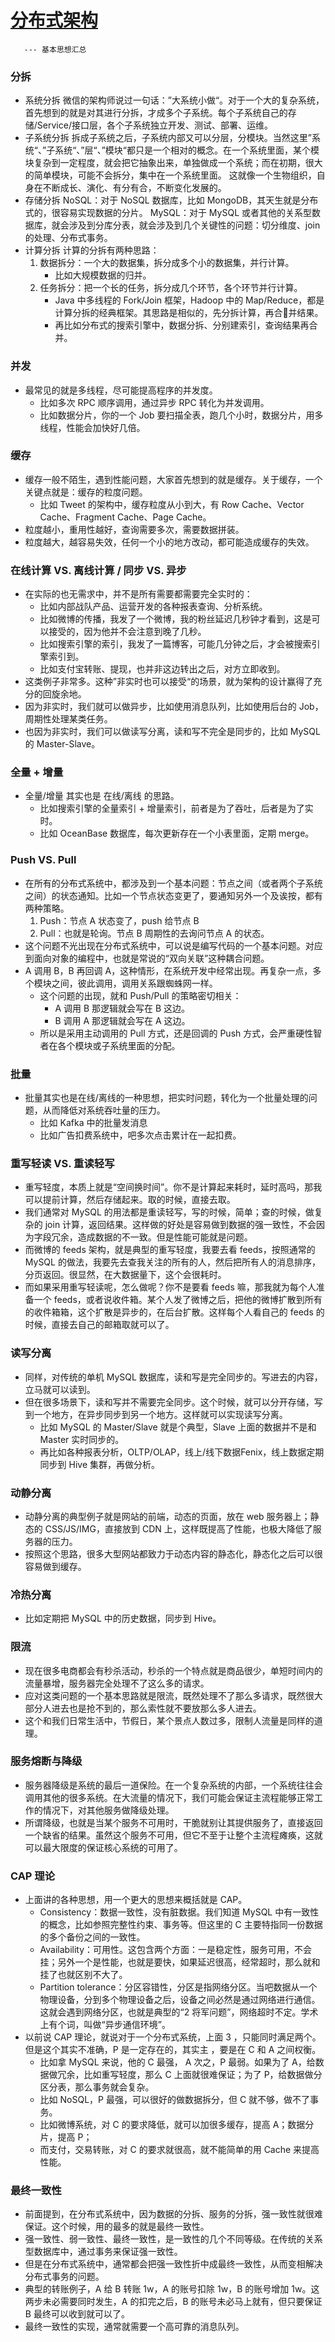 

# [分布式架构](https://blog.csdn.net/chunlongyu/article/details/52525604) 
       --- 基本思想汇总

### 分拆
* 系统分拆
   微信的架构师说过一句话：”大系统小做“。对于一个大的复杂系统，首先想到的就是对其进行分拆，才成多个子系统。每个子系统自己的存储/Service/接口层，各个子系统独立开发、测试、部署、运维。
* 子系统分拆
   拆成子系统之后，子系统内部又可以分层，分模块。当然这里”系统“、”子系统“、”层“、”模块“都只是一个相对的概念。在一个系统里面，某个模块复杂到一定程度，就会把它抽象出来，单独做成一个系统；而在初期，很大的简单模块，可能不会拆分，集中在一个系统里面。
   这就像一个生物组织，自身在不断成长、演化、有分有合，不断变化发展的。
* 存储分拆
   NoSQL：对于 NoSQL 数据库，比如 MongoDB，其天生就是分布式的，很容易实现数据的分片。
   MySQL：对于 MySQL 或者其他的关系型数据库，就会涉及到分库分表，就会涉及到几个关键性的问题：切分维度、join 的处理、分布式事务。
* 计算分拆
   计算的分拆有两种思路：
   1. 数据拆分：一个大的数据集，拆分成多个小的数据集，并行计算。
      * 比如大规模数据的归并。
   2. 任务拆分：把一个长的任务，拆分成几个环节，各个环节并行计算。
      * Java 中多线程的 Fork/Join 框架，Hadoop 中的 Map/Reduce，都是计算分拆的经典框架。其思路是相似的，先分拆计算，再合并结果。 
      * 再比如分布式的搜索引擎中，数据分拆、分别建索引，查询结果再合并。

### 并发
* 最常见的就是多线程，尽可能提高程序的并发度。
   * 比如多次 RPC 顺序调用，通过异步 RPC 转化为并发调用。
   * 比如数据分片，你的一个 Job 要扫描全表，跑几个小时，数据分片，用多线程，性能会加快好几倍。
### 缓存
* 缓存一般不陌生，遇到性能问题，大家首先想到的就是缓存。关于缓存，一个关键点就是：缓存的粒度问题。
   * 比如 Tweet 的架构中，缓存粒度从小到大，有 Row Cache、Vector Cache、Fragment Cache、Page Cache。
* 粒度越小，重用性越好，查询需要多次，需要数据拼装。
* 粒度越大，越容易失效，任何一个小的地方改动，都可能造成缓存的失效。   
### 在线计算 VS. 离线计算 / 同步 VS. 异步
* 在实际的也无需求中，并不是所有需要都需要完全实时的：
   * 比如内部战队产品、运营开发的各种报表查询、分析系统。
   * 比如微博的传播，我发了一个微博，我的粉丝延迟几秒钟才看到，这是可以接受的，因为他并不会注意到晚了几秒。
   * 比如搜索引擎的索引，我发了一篇博客，可能几分钟之后，才会被搜索引擎索引到。
   * 比如支付宝转账、提现，也并非这边转出之后，对方立即收到。
* 这类例子非常多。这种”非实时也可以接受“的场景，就为架构的设计赢得了充分的回旋余地。
* 因为非实时，我们就可以做异步，比如使用消息队列，比如使用后台的 Job，周期性处理某类任务。
* 也因为非实时，我们可以做读写分离，读和写不完全是同步的，比如 MySQL 的 Master-Slave。      
### 全量 + 增量
* 全量/增量 其实也是 在线/离线 的思路。
   * 比如搜索引擎的全量索引 + 增量索引，前者是为了吞吐，后者是为了实时。
   * 比如 OceanBase 数据库，每次更新存在一个小表里面，定期 merge。 

### Push VS. Pull
* 在所有的分布式系统中，都涉及到一个基本问题：节点之间（或者两个子系统之间）的状态通知。比如一个节点状态变更了，要通知另外一个及诶按，都有两种策略。
   1. Push：节点 A 状态变了，push 给节点 B
   2. Pull：也就是轮询。节点 B 周期性的去询问节点 A 的状态。
* 这个问题不光出现在分布式系统中，可以说是编写代码的一个基本问题。对应到面向对象的编程中，也就是常说的“双向关联”这种耦合问题。
* A 调用 B，B 再回调 A，这种情形，在系统开发中经常出现。再复杂一点，多个模块之间，彼此调用，调用关系跟蜘蛛网一样。
   * 这个问题的出现，就和 Push/Pull 的策略密切相关：
      * A 调用 B 那逻辑就会写在 B 这边。
      * B 调用 A 那逻辑就会写在 A 这边。
    * 所以是采用主动调用的 Pull 方式，还是回调的 Push 方式，会严重硬性智者在各个模块或子系统里面的分配。    

### 批量
* 批量其实也是在线/离线的一种思想，把实时问题，转化为一个批量处理的问题，从而降低对系统吞吐量的压力。
   * 比如 Kafka 中的批量发消息
   * 比如广告扣费系统中，吧多次点击累计在一起扣费。

### 重写轻读 VS. 重读轻写
* 重写轻度，本质上就是“空间换时间”。你不是计算起来耗时，延时高吗，那我可以提前计算，然后存储起来。取的时候，直接去取。
* 我们通常对 MySQL 的用法都是重读轻写，写的时候，简单；查的时候，做复杂的 join 计算，返回结果。这样做的好处是容易做到数据的强一致性，不会因为字段冗余，造成数据的不一致。但是性能可能就是问题。
* 而微博的 feeds 架构，就是典型的重写轻度，我要去看 feeds，按照通常的 MySQL 的做法，我要先去查我关注的所有的人，然后把所有人的消息排序，分页返回。很显然，在大数据量下，这个会很耗时。
* 而如果采用重写轻读呢，怎么做呢？你不是要看 feeds 嘛，那我就为每个人准备一个 feeds，或者说收件箱。某个人发了微博之后，把他的微博扩散到所有的收件箱箱，这个扩散是异步的，在后台扩散。这样每个人看自己的 feeds 的时候，直接去自己的邮箱取就可以了。

### 读写分离
* 同样，对传统的单机 MySQL 数据库，读和写是完全同步的。写进去的内容，立马就可以读到。
* 但在很多场景下，读和写并不需要完全同步。这个时候，就可以分开存储，写到一个地方，在异步同步到另一个地方。这样就可以实现读写分离。
   * 比如 MySQL 的 Master/Slave 就是个典型，Slave 上面的数据并不是和 Master 实时同步的。
   * 再比如各种报表分析，OLTP/OLAP，线上/线下数据Fenix，线上数据定期同步到 Hive 集群，再做分析。

### 动静分离
* 动静分离的典型例子就是网站的前端，动态的页面，放在 web 服务器上；静态的 CSS/JS/IMG，直接放到 CDN 上，这样既提高了性能，也极大降低了服务器的压力。
* 按照这个思路，很多大型网站都致力于动态内容的静态化，静态化之后可以很容易做到缓存。

### 冷热分离
* 比如定期把 MySQL 中的历史数据，同步到 Hive。

### 限流
* 现在很多电商都会有秒杀活动，秒杀的一个特点就是商品很少，单短时间内的流量暴增，服务器完全处理不了这么多的请求。
* 应对这类问题的一个基本思路就是限流，既然处理不了那么多请求，既然很大部分人进去也是抢不到的，那么索性就不要放那么多人进去。
* 这个和我们日常生活中，节假日，某个景点人数过多，限制人流量是同样的道理。

### 服务熔断与降级
* 服务器降级是系统的最后一道保险。在一个复杂系统的内部，一个系统往往会调用其他的很多系统。在大流量的情况下，我们可能会保证主流程能够正常工作的情况下，对其他服务做降级处理。
* 所谓降级，也就是当某个服务不可用时，干脆就别让其提供服务了，直接返回一个缺省的结果。虽然这个服务不可用，但它不至于让整个主流程瘫痪，这就可以最大限度的保证核心系统的可用了。

### CAP 理论
* 上面讲的各种思想，用一个更大的思想来概括就是 CAP。
   * Consistency：数据一致性，没有脏数据。我们知道 MySQL 中有一致性的概念，比如参照完整性约束、事务等。但这里的 C 主要特指同一份数据的多个备份之间的一致性。
   * Availability：可用性。这包含两个方面：一是稳定性，服务可用，不会挂；另外一个是性能，也就是要快，如果延迟很高，经常超时，那么就和挂了也就区别不大了。
   * Partition tolerance：分区容错性，分区是指网络分区。当吧数据从一个物理设备，分到多个物理设备之后，设备之间必然是通过网络进行通信。这就会遇到网络分区，也就是典型的“2 将军问题”，网络超时不定。学术上有个词，叫做“异步通信环境”。
* 以前说 CAP 理论，就说对于一个分布式系统，上面 3 ，只能同时满足两个。但是这个其实不准确，P 是一定存在的，其实主 ，要是在 C 和 A 之间权衡。
   * 比如拿 MySQL 来说，他的 C 最强， A 次之，P 最弱。如果为了 A，给数据做冗余，比如重写轻度，那么 C 上面就很难保证；为了 P，给数据做分区分表，那么事务就会复杂。
   * 比如 NoSQL，P 最强，可以很好的做数据拆分，但 C 就不够，做不了事务。
   * 比如微博系统，对 C 的要求降低，就可以加很多缓存，提高 A；数据分片，提高 P；
   * 而支付，交易转账，对 C 的要求就很高，就不能简单的用 Cache 来提高性能。

### 最终一致性
* 前面提到，在分布式系统中，因为数据的分拆、服务的分拆，强一致性就很难保证。这个时候，用的最多的就是最终一致性。
* 强一致性、弱一致性、最终一致性，是一致性的几个不同等级。在传统的关系型数据库中，通过事务来保证强一致性。
* 但是在分布式系统中，通常都会把强一致性折中成最终一致性，从而变相解决分布式事务的问题。
* 典型的转账例子，A 给 B 转账 1w，A 的账号扣除 1w，B 的账号增加 1w。这两步未必需要同时发生，A 的扣完之后，B 的账号未必马上就有，但只要保证 B 最终可以收到就可以了。
* 最终一致性的实现，通常就需要一个高可靠的消息队列。
      
      
      
      
      
      
      
      
      
      
      
      
